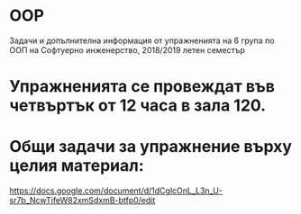 # OOP
Задачи и допълнителна информация от упражненията на 6 група по ООП на Софтуерно инженерство, 2018/2019 летен семестър

# Упражненията се провеждат във четвъртък от 12 часа в зала 120.

# Общи задачи за упражнение върху целия материал:

https://docs.google.com/document/d/1dCglcOnL_L3n_U-sr7b_NcwTifeW82xmSdxmB-btfp0/edit

